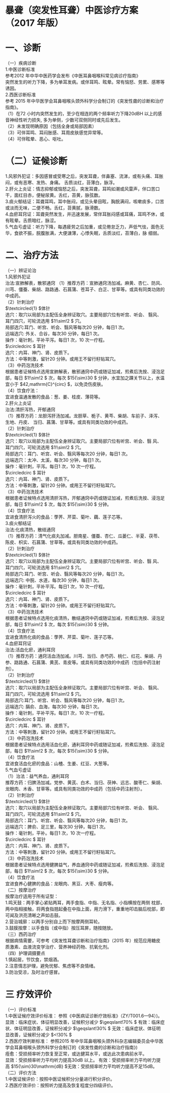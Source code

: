 # 暴聋（突发性耳聋）中医诊疗方案 （2017 年版）  
# 一、诊断  
（一）疾病诊断  
1.中医诊断标准  
参考2012 年中华中医药学会发布《中医耳鼻咽喉科常见病诊疗指南》  
突然发生的听力下降，多为单耳发病。或伴耳鸣、眩晕。常有恼怒、劳累、感寒等诱因。  
2.西医诊断标准  
参考 2015 年中华医学会耳鼻咽喉头颈外科学分会制订的《突发性聋的诊断和治疗指南》。  
（1）在72 小时内突然发生的，至少在相连的两个频率听力下降20dBH 以上的感音神经性听力损失, 多为单侧，少数可双侧同时或先后发生。  
（2）未发现明确原因（包括全身或局部因素）  
（3）可伴耳鸣、耳闷胀感、耳周皮肤感觉异常等。  
（4）可伴眩晕、恶心、呕吐。  
# （二）证候诊断  
1.风邪外犯证：多因感冒或受寒之后，突发耳聋，伴鼻塞、流涕，或有头痛、耳胀闷，或有恶寒、发热、身痛。 舌质淡红，苔薄白，脉浮。  
2.肝火上炎证：情志抑郁或恼怒之后，突发耳聋，耳鸣如潮或风雷声，伴口苦口干，面红目赤，便秘尿黄。舌红，苔黄，脉弦数。  
3.痰火郁结证：耳聋耳鸣，耳中胀闷，或见头晕目眩，胸脘满闷，咳嗽痰多，口苦或淡而无味，二便不畅。舌红，苔黄腻，脉滑数。  
4.血瘀耳窍证：耳聋突然发生，并迅速发展，常伴耳胀闷感或耳痛，耳鸣不休，或有眩晕。舌质暗红，脉涩。  
5.气血亏虚证：听力下降，每遇疲劳之后加重，或见倦怠乏力，声低气怯，面色无华，食欲不振，脘腹胀满，大便溏薄，心悸失眠，舌质淡红，苔薄白，脉 细弱。  
# 二、治疗方法  
（一）辨证论治  
1.风邪外犯证  
治法:宣肺解表，散邪通窍  （1）推荐方药：宣肺通窍汤加减。麻黄、杏仁、防风、川芎、僵蚕、柴胡、路路通、石菖蒲、苍耳子、白芷、甘草等。或具有同类功效的中成药。  
（2）针刺治疗  
$\textcircled{1} $体针  
选穴：取穴以局部为主配伍全身辨证取穴。主要局部穴位有听宫、听会、 翳风、耳门四穴，可轮流选用 $1\!\sim\!2 $ 穴。  
局部选穴:耳门、听宫、听会、翳风等每次20 分钟，每日1 次。  
远端选穴: 外关、合谷，每次30 分钟，每日1 次。  
操作：毫针刺，平补平泻。每日1 次，10 次一疗程。  
$\circledcirc $  耳针  
选穴：内耳、神门、肾、皮质下。  
方法：中等刺激，留针20 分钟。或用王不留行籽贴耳穴。  
（3）中药泡洗技术  
根据患者证候特点选用宣肺解表，散邪通窍中药或随证加减，煎煮后洗按、浸泡足部，每日 $1\!\sim\!2 $ 次，每次 $15{\sim}30 $ 分钟，水宜加之踝关节以上，水温宜小于 $42\,mathrm{C}^{circ} $，以免烫伤皮肤。  
（4）饮食疗法：  
宜进食温通发散的食品：葱、姜、桂皮、薄荷等。  
2.肝火上炎证  
治法:清肝泻热，开郁通窍  
（1）推荐方药：龙胆泻肝汤加减。龙胆草、栀子、黄芩、柴胡、车前子、泽泻、生地、丹皮、 当归、菖蒲、甘草等。或具有同类功效的中成药。  
（2）针刺治疗  
$\textcircled{1} $体针  
选穴：取穴以局部为主配伍全身辨证取穴。主要局部穴位有听宫、听会、翳 风、耳门四穴，可轮流选用 $1\!\sim\!2 $ 穴。  
局部选穴：耳门、听宫、听会、翳风等每次20 分钟，每日1 次。  
远端选穴：太冲、太溪，每次30 分钟，每日1 次。  
操作：毫针刺，平泻。每日1 次，10 次一疗程。  
$\circledcirc $  耳针  
选穴：内耳、神门、肾、皮质下。  
方法：中等刺激，留针20 分钟。或用王不留行籽贴耳穴。  
（3）中药泡洗技术  
根据患者证候特点选用清肝泻热，开郁通窍中药或随证加减，煎煮后洗按、浸泡足部，每日 $1\!\sim\!2 $ 次，每次 $15{\sim}30 $ 分钟。  
（4）饮食疗法  
宜进食清肝泻火的食品：荸荠、芹菜、菊叶、藕、莲子芯等。  
3.痰火郁结证  
治法:化痰清热，散结通窍  
（1）推荐方药：清气化痰丸加减。胆南星、僵蚕、杏仁、瓜蒌仁、半夏、茯苓、陈皮、枳实、石菖蒲、甘草等。或具有同类功效的中成药。  
（2）针刺治疗  
$\textcircled{1} $体针  
选穴：取穴以局部为主配伍全身辨证取穴。主要局部穴位有听宫、听会、翳 风、耳门四穴，可轮流选用 $1\!\sim\!2 $ 穴。  
局部选穴:耳门、听宫、听会、翳风等每次20 分钟，每日1 次。  
远端选穴: 中脘、水道，每次30 分钟，每日1 次。  
操作：毫针刺，平补平泻。每日1 次，10 次一疗程。  
$\circledcirc $  耳针  
选穴：内耳、神门、肾、皮质下。  
方法：中等刺激，留针20 分钟。或用王不留行籽贴耳穴。  
（3）中药泡洗技术  
根据患者证候特点选用化痰清热，散结通窍中药或随证加减，煎煮后洗按、浸泡足部，每日 $1\!\sim\!2 $ 次，每次 $15{\sim}30 $ 分钟。  
（4）饮食疗法  
宜进食清热化痰的食品：荸荠、芹菜、菊叶、莲子芯等。  
4.血瘀耳窍证  
治法:活血化瘀，通利耳窍  
（1）推荐方药：通窍活血汤加减。川芎、当归、赤芍药、桃仁、红花、柴胡、丹参、路路通、石菖蒲、黄芪、青皮等。或具有同类功效的中成药（包括中药注射剂）。  
（2）针刺治疗  
$\textcircled{1} $体针  
选穴：取穴以局部为主配伍全身辨证取穴。主要局部穴位有听宫、听会、 翳风、耳门四穴，可轮流选用 $1\!\sim\!2 $ 穴。  
局部选穴:耳门、听宫、听会、翳风等每次20 分钟，每日1 次。  
远端选穴: 膈俞、血海，每次30 分钟，每日1 次。  
操作：毫针刺，平补平泻。每日1 次，10 次一疗程。  
$\circledcirc $  耳针  
选穴：内耳、神门、肾、皮质下。  
方法：中等刺激，留针20 分钟。或用王不留行籽贴耳穴。  
（3）中药泡洗技术  
根据患者证候特点选用活血化瘀，通利耳窍中药或随证加减，煎煮后洗按、浸泡足部，每日 $1\!\sim\!2 $ 次，每次 $15{\sim}30 $ 分钟。  
（4）饮食疗法  
宜进食活血化瘀的食品：山楂、生姜、红豆、大葱等。  
5.气血亏虚证  
（1）治法：益气养血，通利耳窍  
推荐方药：归脾汤加减。党参、黄芪、白术、当归、茯神、远志、酸枣仁、柴胡、龙眼肉、木香、甘草等。或具有同类功效的中成药（包括中药注射剂）。  
（2）针刺治疗  
$\textcircled{1} $体针  
选穴：取穴以局部为主配伍全身辨证取穴。主要局部穴位有听宫、听会、 翳风、耳门四穴，可轮流选用 $1\!\sim\!2 $ 穴。  
局部选穴：耳门、听宫、听会、翳风等每次20 分钟，每日1 次。  
远端选穴：脾俞、足三里，每次30 分钟，每日1 次。  
操作：毫针刺，平补。每日1 次，10 次一疗程。  
$\circledcirc $  耳针  
选穴：内耳、神门、肾、皮质下。  
方法：中等刺激，留针20 分钟。或用王不留行籽贴耳穴。  
（3）中药泡洗技术  
根据患者证候特点选用健脾益气，养血通窍中药或随证加减，煎煮后洗按、浸泡足部，每日 $1\!\sim\!2 $ 次，每次 $15{\sim}30 $ 分钟。  
（4）饮食疗法  
宜进食养心健脾的食品：龙眼肉、黑豆、大枣、瘦肉等。  
（二）按摩治疗  
按摩治疗适用于所有证型：  
1.鸣天鼓：两手掌心紧贴两耳，两手食指、中指、无名指、小指横按在两侧 枕部，两中指相接触，将两食指翘起叠在中指上面，用力滑下，重重地叩击脑后枕部，即可闻及洪亮清晰之声如击鼓。  
2.营治城廓：以两手分别自上而下按摩两侧耳轮。  
3.鼓膜按摩：以手食指（或中指）按压耳屏，随按随放。  
（三）西药治疗  
根据病情需要，可参考《突发性耳聋诊断和治疗指南》（2015 年）规范应用糖皮质激素、血液流变学治疗、营养神经药物、抗氧化剂。  
（四）护理调摄要点  
1.慎起居，节饮食，禁烟酒。  
2.注意情志护理，避免忧郁、焦虑等不良情绪。  
3.防治受凉，及时治疗感冒。  
# 三 疗效评价  
（一）评价标准  
1.中医证候疗效评价标准： 参照《中医病证诊断疗效标准》（ZY/T001.6—94）)。  
显效：临床症状、体征明显改善，证候积分减少 $\geqslant\!70\% $ 有效：临床症状、体征明显改善，证候积分减少 $\geqslant\!30\% $ 无效：临床症状、体征明显改善，证候积分减少  $<\!30\% $  
2.西医疗效判断标准： 参照2015 年中华耳鼻咽喉头颈外科杂志编辑委员会中华医学会耳鼻咽喉头颈外科学分会制订的《突发性聋的诊断和治疗指南》)  
痊愈：受损频率听力恢复至正常，或达健耳水平，或达此次患病前水平。  
显效：受损频率听力平均听力提高30dB 以上。  有效：受损频率听力平均听力提高 $15{\sim}30\mathrm{dB} $无效：受损频率听力平均听力提高不足15dB。  
（二）评价方法  
1.中医证候评价：按照中医证候积分分量进行积分评价。  
2.西医疗效评价：按照听力提高及恢复程度分四级评价。  
